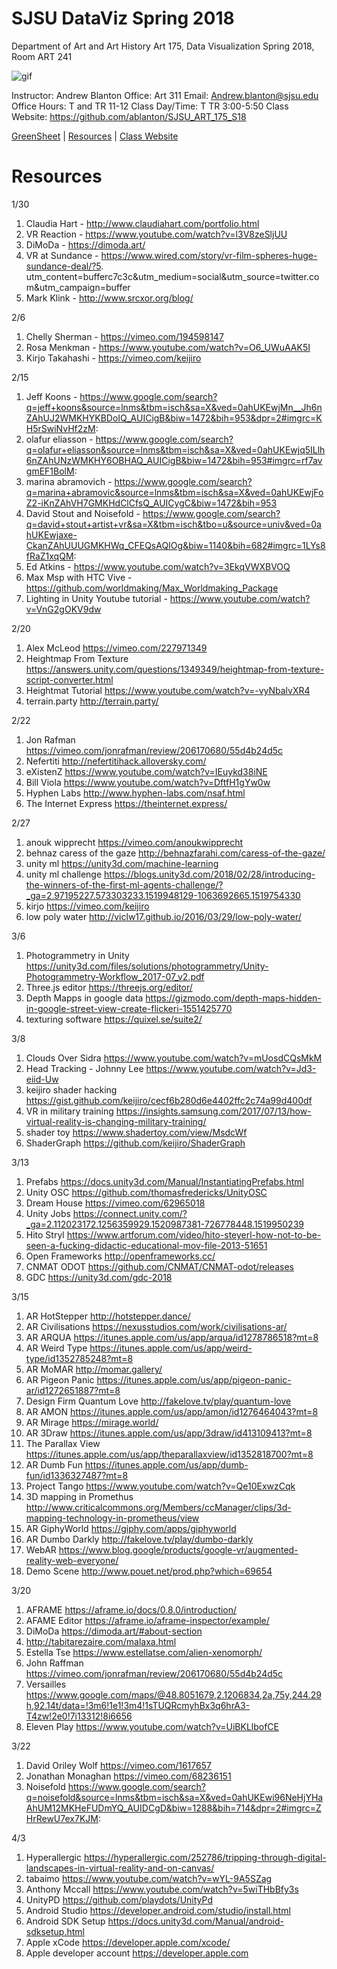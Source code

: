 **SJSU DataViz Spring 2018**
======================
Department of Art and Art History
Art 175, Data Visualization Spring 2018, Room ART 241

![gif](http://i.imgur.com/zdzDxsA.gif)

Instructor: Andrew Blanton
Office: Art 311
Email: Andrew.blanton@sjsu.edu
Office Hours: T and TR 11-12
Class Day/Time: T TR 3:00-5:50
Class Website: https://github.com/ablanton/SJSU_ART_175_S18

[GreenSheet](https://github.com/ablanton/SJSU_ART_175_S18/blob/master/GREENSHEET.md)
| [Resources](https://github.com/ablanton/SJSU_ART_175_S18/blob/master/RESOURCES.md)
| [Class Website](https://github.com/ablanton/SJSU_ART_175_S18)

Resources
=========

1/30
1. Claudia Hart - http://www.claudiahart.com/portfolio.html
2. VR Reaction - https://www.youtube.com/watch?v=l3V8zeSljUU
3. DiMoDa - https://dimoda.art/
4. VR at Sundance - https://www.wired.com/story/vr-film-spheres-huge-sundance-deal/?5. utm_content=bufferc7c3c&utm_medium=social&utm_source=twitter.com&utm_campaign=buffer
6. Mark Klink - http://www.srcxor.org/blog/

2/6
1. Chelly Sherman - https://vimeo.com/194598147
2. Rosa Menkman - https://www.youtube.com/watch?v=O6_UWuAAK5I
3. Kirjo Takahashi - https://vimeo.com/keijiro

2/15
1. Jeff Koons - https://www.google.com/search?q=jeff+koons&source=lnms&tbm=isch&sa=X&ved=0ahUKEwjMn__Jh6nZAhUJ2WMKHYKBDoIQ_AUICigB&biw=1472&bih=953&dpr=2#imgrc=KH5rSwiNvHf2zM:
2. olafur eliasson - https://www.google.com/search?q=olafur+eliasson&source=lnms&tbm=isch&sa=X&ved=0ahUKEwjq5ILlh6nZAhUNzWMKHY6OBHAQ_AUICigB&biw=1472&bih=953#imgrc=rf7avgmEF1BolM:
3. marina abramovich - https://www.google.com/search?q=marina+abramovic&source=lnms&tbm=isch&sa=X&ved=0ahUKEwjFoZ2-iKnZAhVH7GMKHdClCfsQ_AUICygC&biw=1472&bih=953
4. David Stout and Noisefold - https://www.google.com/search?q=david+stout+artist+vr&sa=X&tbm=isch&tbo=u&source=univ&ved=0ahUKEwjaxe-CkanZAhUUUGMKHWq_CFEQsAQIOg&biw=1140&bih=682#imgrc=1LYs8fRaZ1xqQM:
5. Ed Atkins - https://www.youtube.com/watch?v=3EkqVWXBVOQ
6. Max Msp with HTC Vive - https://github.com/worldmaking/Max_Worldmaking_Package
7. Lighting in Unity Youtube tutorial - https://www.youtube.com/watch?v=VnG2gOKV9dw

2/20
1. Alex McLeod https://vimeo.com/227971349
2. Heightmap From Texture https://answers.unity.com/questions/1349349/heightmap-from-texture-script-converter.html
3. Heightmat Tutorial https://www.youtube.com/watch?v=-vyNbalvXR4
4. terrain.party http://terrain.party/

2/22
1. Jon Rafman https://vimeo.com/jonrafman/review/206170680/55d4b24d5c
2. Nefertiti http://nefertitihack.alloversky.com/
3. eXistenZ https://www.youtube.com/watch?v=IEuykd38iNE
4. Bill Viola https://www.youtube.com/watch?v=DftfH1gYw0w
5. Hyphen Labs http://www.hyphen-labs.com/nsaf.html
6. The Internet Express https://theinternet.express/

2/27
1. anouk wipprecht https://vimeo.com/anoukwipprecht
2. behnaz caress of the gaze http://behnazfarahi.com/caress-of-the-gaze/
3. unity ml https://unity3d.com/machine-learning
4. unity ml challenge https://blogs.unity3d.com/2018/02/28/introducing-the-winners-of-the-first-ml-agents-challenge/?_ga=2.97195227.573303233.1519948129-1063692665.1519754330
5. kirjo https://vimeo.com/keijiro
6. low poly water http://viclw17.github.io/2016/03/29/low-poly-water/

3/6
1. Photogrammetry in Unity https://unity3d.com/files/solutions/photogrammetry/Unity-Photogrammetry-Workflow_2017-07_v2.pdf
2. Three.js editor https://threejs.org/editor/
3. Depth Mapps in google data https://gizmodo.com/depth-maps-hidden-in-google-street-view-create-flickeri-1551425770
4. texturing software https://quixel.se/suite2/

3/8
1. Clouds Over Sidra https://www.youtube.com/watch?v=mUosdCQsMkM
2. Head Tracking - Johnny Lee https://www.youtube.com/watch?v=Jd3-eiid-Uw
3. keijiro shader hacking https://gist.github.com/keijiro/cecf6b280d6e4402ffc2c74a99d400df
4. VR in military training https://insights.samsung.com/2017/07/13/how-virtual-reality-is-changing-military-training/
5. shader toy https://www.shadertoy.com/view/MsdcWf
6. ShaderGraph https://github.com/keijiro/ShaderGraph

3/13
1. Prefabs https://docs.unity3d.com/Manual/InstantiatingPrefabs.html
2. Unity OSC https://github.com/thomasfredericks/UnityOSC
3. Dream House https://vimeo.com/62965018
4. Unity Jobs https://connect.unity.com/?_ga=2.112023172.1256359929.1520987381-726778448.1519950239
5. Hito Stryl https://www.artforum.com/video/hito-steyerl-how-not-to-be-seen-a-fucking-didactic-educational-mov-file-2013-51651
6. Open Frameworks http://openframeworks.cc/
7. CNMAT ODOT https://github.com/CNMAT/CNMAT-odot/releases
8. GDC https://unity3d.com/gdc-2018

3/15
1. AR HotStepper http://hotstepper.dance/
2. AR Civilisations https://nexusstudios.com/work/civilisations-ar/
3. AR ARQUA https://itunes.apple.com/us/app/arqua/id1278786518?mt=8
4. AR Weird Type https://itunes.apple.com/us/app/weird-type/id1352785248?mt=8
5. AR MoMAR http://momar.gallery/
6. AR Pigeon Panic https://itunes.apple.com/us/app/pigeon-panic-ar/id1272651887?mt=8
7. Design Firm Quantum Love http://fakelove.tv/play/quantum-love
8. AR AMON https://itunes.apple.com/us/app/amon/id1276464043?mt=8
9. AR Mirage https://mirage.world/
10. AR 3Draw https://itunes.apple.com/us/app/3draw/id413109413?mt=8
11. The Parallax View https://itunes.apple.com/us/app/theparallaxview/id1352818700?mt=8
12. AR Dumb Fun https://itunes.apple.com/us/app/dumb-fun/id1336327487?mt=8
13. Project Tango https://www.youtube.com/watch?v=Qe10ExwzCqk
14. 3D mapping in Promethus http://www.criticalcommons.org/Members/ccManager/clips/3d-mapping-technology-in-prometheus/view
15. AR GiphyWorld https://giphy.com/apps/giphyworld
16. AR Dumbo Darkly http://fakelove.tv/play/dumbo-darkly
17. WebAR https://www.blog.google/products/google-vr/augmented-reality-web-everyone/
18. Demo Scene http://www.pouet.net/prod.php?which=69654

3/20
1. AFRAME https://aframe.io/docs/0.8.0/introduction/
2. AFAME Editor https://aframe.io/aframe-inspector/example/
3. DiMoDa https://dimoda.art/#about-section
4. http://tabitarezaire.com/malaxa.html
5. Estella Tse https://www.estellatse.com/alien-xenomorph/
6. John Raffman https://vimeo.com/jonrafman/review/206170680/55d4b24d5c
7. Versailles https://www.google.com/maps/@48.8051679,2.1206834,2a,75y,244.29h,92.14t/data=!3m6!1e1!3m4!1sTUQRcmyhBx3q6hrA3-T4zw!2e0!7i13312!8i6656
8. Eleven Play https://www.youtube.com/watch?v=UiBKLlbofCE

3/22
1. David Oriley Wolf https://vimeo.com/1617657
2. Jonathan Monaghan https://vimeo.com/68236151
3. Noisefold https://www.google.com/search?q=noisefold&source=lnms&tbm=isch&sa=X&ved=0ahUKEwi96NeHjYHaAhUM12MKHeFUDmYQ_AUIDCgD&biw=1288&bih=714&dpr=2#imgrc=ZHrRewU7ex7KJM:

4/3
1. Hyperallergic https://hyperallergic.com/252786/tripping-through-digital-landscapes-in-virtual-reality-and-on-canvas/
2. tabaimo https://www.youtube.com/watch?v=wYL-9A5SZag
3. Anthony Mccall https://www.youtube.com/watch?v=5wiTHbBfy3s
4. UnityPD https://github.com/playdots/UnityPd
5. Android Studio https://developer.android.com/studio/install.html
6. Android SDK Setup https://docs.unity3d.com/Manual/android-sdksetup.html
7. Apple xCode https://developer.apple.com/xcode/
8. Apple developer account https://developer.apple.com

